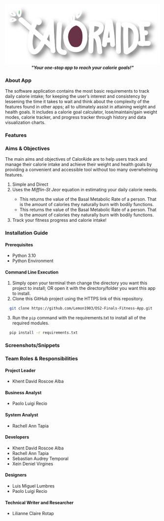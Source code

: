 <p align="center">
  <img src="assets/images/CALORAIDE.png" width="600">
  <br>
  <strong><em>"Your one-stop app to reach your calorie goals!"</strong></em>
</p>

<p></p>

### About App
<p>The software application contains the most basic requirements to track daily calorie intake; for keeping the user’s interest and consistency by lessening the time it takes to wait and think about the complexity of the features found in other apps; all to ultimately assist in attaining weight and health goals. It includes a calorie goal calculator, lose/maintain/gain weight modes, calorie tracker, and progress tracker through history and data visualization charts.</p>

### Features ###
<p></p>

### Aims & Objectives 
<p>The main aims and objectives of CalorAide are to help users track and manage their calorie intake and achieve their weight and health goals by providing a convenient and accessible tool without too many overwhelming features.</p>
<ol> 
  <li>Simple and Direct</li>
  <li>Uses the <em>Mifflin-St Jeor</em> equation in estimating your daily calorie needs.</li>
  <ul> 
    <li>This returns the value of the Basal Metabolic Rate of a person.
    That is the amount of calories they naturally burn with bodily functions.</li>
    <li>This returns the value of the Basal Metabolic Rate of a person.
    That is the amount of calories they naturally burn with bodily functions.</li>
  </ul>
  <li>Track your fitness progress and calorie intake!</li>
</ol>

### Installation Guide
#### Prerequisites
- Python 3.10
- Python Environment

#### Command Line Execution
1. Simply open your terminal then change the directory you want this project to install; 
OR open it with the directory/folder you want this app to install.
2. Clone this GitHub project using the HTTPS link of this repository.
``` sh 
  git clone https://github.com/Lemon1903/DS2-Finals-Fitness-App.git
```
3. Run the `pip` command with the requirements.txt to install all of the required modules. 
```sh
  pip install -r requirements.txt
```
<h3> Screenshots/Snippets </h3>
<p></p>

<h3> Team Roles & Responsibilities </h3>

<h4>Project Leader</h4>
<ul>
  <li>Khent David Roscoe Alba</li>
</ul>

<h4>Business Analyst</h4>
<ul>
  <li>Paolo Luigi Recio</li>
</ul>

<h4>System Analyst</h4>
<ul>
  <li>Rachell Ann Tapia</li>
</ul>

<h4>Developers</h4>
<ul>
  <li>Khent David Roscoe Alba</li>
  <li>Rachell Ann Tapia</li>
  <li>Sebastian Audrey Temporal</li>
  <li>Xein Deniel Virgines</li>
</ul>

<h4>Designers</h4>
<ul>
  <li>Luis Miguel Lumbres</li>
  <li>Paolo Luigi Recio</li>
</ul>

<h4>Technical Writer and Researcher</h4>
<ul>
  <li>Lilianne Claire Rotap</li>
</ul>
